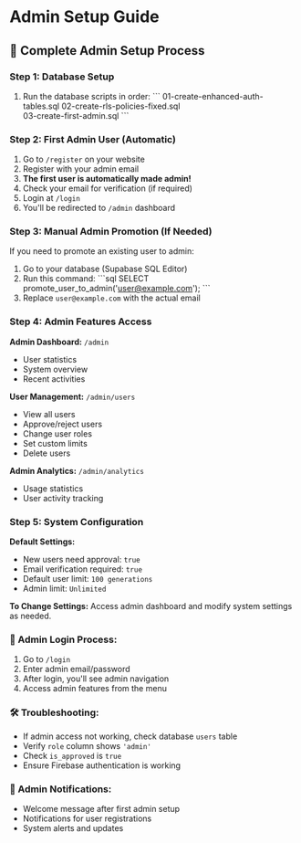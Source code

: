 # Admin Setup Guide

## 🚀 Complete Admin Setup Process

### Step 1: Database Setup
1. Run the database scripts in order:
   \`\`\`
   01-create-enhanced-auth-tables.sql
   02-create-rls-policies-fixed.sql  
   03-create-first-admin.sql
   \`\`\`

### Step 2: First Admin User (Automatic)
1. Go to `/register` on your website
2. Register with your admin email
3. **The first user is automatically made admin!**
4. Check your email for verification (if required)
5. Login at `/login`
6. You'll be redirected to `/admin` dashboard

### Step 3: Manual Admin Promotion (If Needed)
If you need to promote an existing user to admin:

1. Go to your database (Supabase SQL Editor)
2. Run this command:
   \`\`\`sql
   SELECT promote_user_to_admin('user@example.com');
   \`\`\`
3. Replace `user@example.com` with the actual email

### Step 4: Admin Features Access

**Admin Dashboard:** `/admin`
- User statistics
- System overview
- Recent activities

**User Management:** `/admin/users`
- View all users
- Approve/reject users
- Change user roles
- Set custom limits
- Delete users

**Admin Analytics:** `/admin/analytics`
- Usage statistics
- User activity tracking

### Step 5: System Configuration

**Default Settings:**
- New users need approval: `true`
- Email verification required: `true`
- Default user limit: `100 generations`
- Admin limit: `Unlimited`

**To Change Settings:**
Access admin dashboard and modify system settings as needed.

### 🔐 Admin Login Process:
1. Go to `/login`
2. Enter admin email/password
3. After login, you'll see admin navigation
4. Access admin features from the menu

### 🛠️ Troubleshooting:
- If admin access not working, check database `users` table
- Verify `role` column shows `'admin'`
- Check `is_approved` is `true`
- Ensure Firebase authentication is working

### 📧 Admin Notifications:
- Welcome message after first admin setup
- Notifications for user registrations
- System alerts and updates
